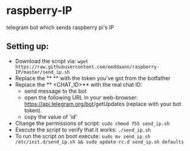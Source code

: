 # raspberry-IP
telegram bot which sends raspberry pi's IP 

## Setting up:
- Download the script via:
```wget https://raw.githubusercontent.com/eeddaann/raspberry-IP/master/send_ip.sh```
- Replace the ** <TOKEN>** with the token you've got from the botfather
- Replace the ** <CHAT_ID>** with the real chat ID:
  - send message to the bot
  - open the following URL in your web-browser: https://api.telegram.org/bot<TOKEN>/getUpdates (replace <TOKEN> with your bot token).
  - copy the value of 'id'
- Change the permissions of script:
  ```sudo chmod 755 send_ip.sh```
- Execute the script to verify that it works:
 ```./send_ip.sh```
- To run the script on boot execute:
  ```sudo mv send_ip.sh /etc/init.d/send_ip.sh && sudo update-rc.d send_ip.sh defaults```
  


